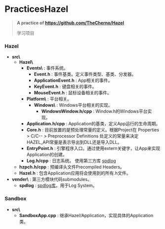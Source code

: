 # PracticesHazel

> **A practice of https://github.com/TheCherno/Hazel**
> 
> 学习项目

### Hazel

* **src\\**
    - **Hazel\\**
        + **Events\\** : 事件系统。
            * **Event.h** : 事件基类。定义事件类型、基类、分发器。
            * **ApplicationEvent.h** : App相关的事件。
            * **KeyEvent.h** : 键盘相关的事件。
            * **MouseEvent.h** : 鼠标设备相关的事件。
        + **Platform\\** : 平台相关。
            * **Windows\\** : Windows平台相关的实现。
                - **WindowsWindow.h/cpp** : Window.h的Windows平台实现。
        + **Application.h/cpp** : Application的基类，定义App运行的生命周期。
        + **Core.h** : 目前放置的是预处理常量的定义。根据Project在 Properties > C/C-- > Preprocessor Definitions 处定义的常量来决定HAZEL_API常量是表示导出到DLL还是导入DLL。
        + **EntryPoint.h** : 引擎程序入口。通过使用extern关键字，让App来实现Application的创建。
        + **Log.h/cpp** : 日志系统。 使用第三方库 [spdlog](https://github.com/gabime/spdlog)
    - **hzpch.h/cpp** : 预编译头文件Precompiled Headers。
    - **Hazel.h** : 包含Application应用将会使用到的所有.h文件。
* **vender\\** : 第三方模块代码submodules。
    - **spdlog** : [spdlog库](https://github.com/gabime/spdlog)。用于Log System。

### Sandbox

* **src\\**
    - **SandboxApp.cpp** : 继承Hazel/Application，实现具体的Application类。